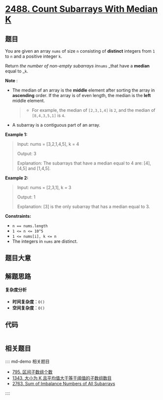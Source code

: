 # [2488. Count Subarrays With Median K](https://leetcode.com/problems/count-subarrays-with-median-k/)

## 题目

You are given an array `nums` of size `n` consisting of **distinct** integers
from `1` to `n` and a positive integer `k`.

Return _the number of non-empty subarrays in_`nums` _that have a **median**
equal to _`k`.

**Note** :

- The median of an array is the **middle** element after sorting the array in **ascending** order. If the array is of even length, the median is the **left** middle element.
  > - For example, the median of `[2,3,1,4]` is `2`, and the median of `[8,4,3,5,1]` is `4`.
- A subarray is a contiguous part of an array.

**Example 1:**

> Input: nums = [3,2,1,4,5], k = 4
>
> Output: 3
>
> Explanation: The subarrays that have a median equal to 4 are: [4], [4,5] and [1,4,5].

**Example 2:**

> Input: nums = [2,3,1], k = 3
>
> Output: 1
>
> Explanation: [3] is the only subarray that has a median equal to 3.

**Constraints:**

- `n == nums.length`
- `1 <= n <= 10^5`
- `1 <= nums[i], k <= n`
- The integers in `nums` are distinct.

## 题目大意

## 解题思路

#### 复杂度分析

- **时间复杂度**：`O()`
- **空间复杂度**：`O()`

## 代码

```javascript

```

## 相关题目

:::: md-demo 相关题目

- [795. 区间子数组个数](https://leetcode.com/problems/number-of-subarrays-with-bounded-maximum)
- [1343. 大小为 K 且平均值大于等于阈值的子数组数目](https://leetcode.com/problems/number-of-sub-arrays-of-size-k-and-average-greater-than-or-equal-to-threshold)
- [2763. Sum of Imbalance Numbers of All Subarrays](https://leetcode.com/problems/sum-of-imbalance-numbers-of-all-subarrays)

::::
